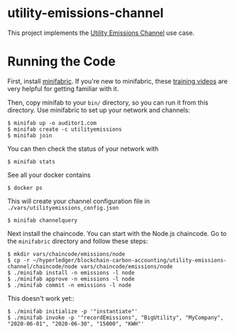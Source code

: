 # utility-emissions-channel

This project implements the [Utility Emissions Channel](https://wiki.hyperledger.org/display/CASIG/Utility+Emissions+Channel) use case.

Running the Code
================

First, install [minifabric](https://github.com/litong01/minifabric).  If you're new to minifabric, these [training videos](https://www.youtube.com/playlist?list=PL0MZ85B_96CExhq0YdHLPS5cmSBvSmwyO) are very helpful for getting familiar with it.

Then, copy minifab to your ``bin/`` directory, so you can run it from this directory.  Use minifabric to set up your network and channels:

    $ minifab up -o auditor1.com
    $ minifab create -c utilityemissions
    $ minifab join

You can then check the status of your network with

    $ minifab stats

See all your docker contains

    $ docker ps

This will create your channel configuration file in ``./vars/utilityemissions_config.json``

    $ minifab channelquery

Next install the chaincode.  You can start with the Node.js chaincode.  Go to the ``minifabric`` directory and follow these steps:

    $ mkdir vars/chaincode/emissions/node
    $ cp -r ~/hyperledger/blockchain-carbon-accounting/utility-emissions-channel/chaincode/node vars/chaincode/emissions/node
    $ ./minifab install -n emissions -l node
    $ ./minifab approve -n emissions -l node
    $ ./minifab commit -n emissions -l node

This doesn't work yet::

    $ ./minifab initialize -p '"instantiate"'
    $ ./minifab invoke -p '"recordEmissions", "BigUtility", "MyCompany", "2020-06-01", "2020-06-30", "15000", "KWH"'
  
